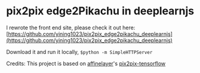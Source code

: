 # pix2pix edge2Pikachu in deeplearnjs
I rewrote the front end site, please check it out here: [https://github.com/yining1023/pix2pix_edge2pikachu_deeplearnjs](https://github.com/yining1023/pix2pix_edge2pikachu_deeplearnjs)

Download it and run it locally, `$python -m SimpleHTTPServer`

Credits: This project is based on [affinelayer](https://github.com/affinelayer)'s [pix2pix-tensorflow](https://github.com/affinelayer/pix2pix-tensorflow)
